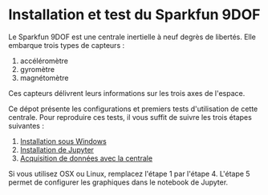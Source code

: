 # Installation et test du Sparkfun 9DOF

Le Sparkfun 9DOF est une centrale inertielle à neuf degrès de libertés. Elle embarque trois types de capteurs :

1. accéléromètre
2. gyromètre
3. magnétomètre

Ces capteurs délivrent leurs informations sur les trois axes de l'espace.

Ce dépot présente les configurations et premiers tests d'utilisation de cette centrale. Pour reproduire ces tests, il vous suffit de suivre les trois étapes suivantes :

1. [Installation sous Windows](https://github.com/fbuloup/sparkfun9DOF/tree/master/1_WindowsInstallation)
2. [Installation de Jupyter](https://github.com/fbuloup/sparkfun9DOF/tree/master/2_Jupyter)
3. [Acquisition de données avec la centrale](https://github.com/fbuloup/sparkfun9DOF/tree/master/3_IMU_DACQ)

Si vous utilisez OSX ou Linux, remplacez l'étape 1 par l'étape 4. L'étape 5 permet de configurer les graphiques dans le notebook de Jupyter.
